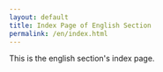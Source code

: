```yaml
---
layout: default
title: Index Page of English Section
permalink: /en/index.html
---
```


This is the english section's index page.

